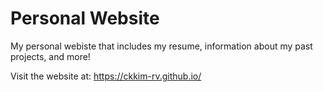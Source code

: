 # Personal Website
My personal webiste that includes my resume, information about my past projects, and more!

Visit the website at: https://ckkim-rv.github.io/
